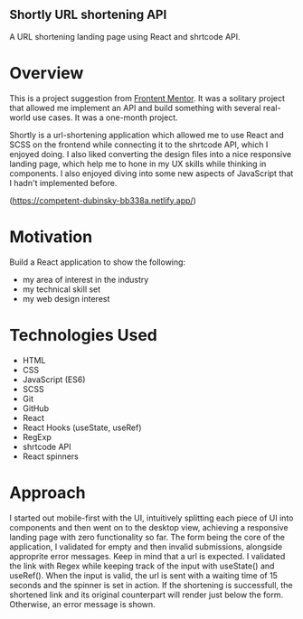 ## Shortly URL shortening API 
  A URL shortening landing page using React and shrtcode API.
  
  # Overview 
  This is a project suggestion from [Frontent Mentor](https://www.frontendmentor.io/). It was a solitary project that allowed me implement an API and build something with           several real-world use cases. It was a one-month project.
  
  Shortly is a url-shortening application which allowed me to use React and SCSS on the frontend while connecting it to the shrtcode API, which I enjoyed doing. I also liked         converting the design files into a nice responsive landing page, which help me to hone in my UX skills while thinking in components. I also enjoyed diving into some new         aspects of JavaScript that I hadn't implemented before. 
  
  (https://competent-dubinsky-bb338a.netlify.app/)
  
  # Motivation
  Build a React application to show the following:
  - my area of interest in the industry
  - my technical skill set
  - my web design interest
  
  # Technologies Used
  - HTML
  - CSS
  - JavaScript (ES6)
  - SCSS
  - Git
  - GitHub
  - React
  - React Hooks (useState, useRef)
  - RegExp
  - shrtcode API
  - React spinners
  
  # Approach
   I started out mobile-first with the UI, intuitively splitting each piece of UI into components and then went on to the desktop view, achieving a responsive landing page with    zero functionality so far. The form being the core of the application, I validated for empty and then invalid submissions, alongside approprite error messages.      Keep in mind that a url is expected. I validated the link with Regex while keeping track of the input with useState() and useRef(). When the input is valid, the url is sent      with a waiting time of 15 seconds and the spinner is set in action. If the shortening is successfull, the shortened link and its original counterpart will render just below      the form. Otherwise, an error message is shown.
